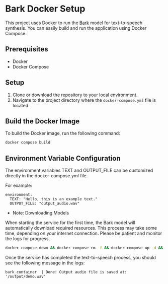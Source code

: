 # Bark Docker Setup

This project uses Docker to run the [Bark](https://github.com/suno-ai/bark) model for text-to-speech synthesis. You can easily build and run the application using Docker Compose.

## Prerequisites

- Docker
- Docker Compose

## Setup

1. Clone or download the repository to your local environment.
2. Navigate to the project directory where the `docker-compose.yml` file is located.

## Build the Docker Image

To build the Docker image, run the following command:

```bash
docker compose build
```

## Environment Variable Configuration

The environment variables TEXT and OUTPUT_FILE can be customized directly in the docker-compose.yml file. 

For example:
```
environment:
  TEXT: "Hello, this is an example text."
  OUTPUT_FILE: "output_audio.wav"
```

* Note: Downloading Models

When starting the service for the first time, the Bark model will automatically download required resources. This process may take some time, depending on your internet connection. Please be patient and monitor the logs for progress.

```bash
docker compose down && docker compose rm -f && docker compose up -d && docker compose logs -f
```

Once the service has completed the text-to-speech process, you should see the following message in the logs:

```
bark_container  | Done! Output audio file is saved at: '/output/demo.wav'
```
